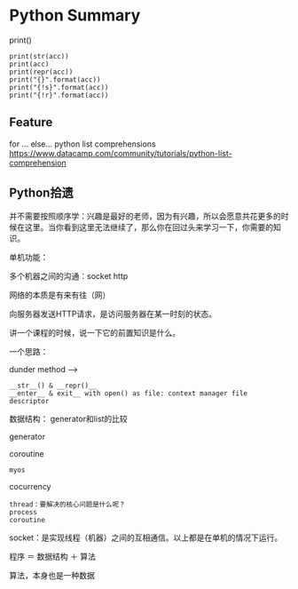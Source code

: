 # Python Summary


print()

    print(str(acc))
    print(acc)
    print(repr(acc))
    print("{}".format(acc))
    print("{!s}".format(acc))
    print("{!r}".format(acc))


## Feature

for ... else...
python list comprehensions https://www.datacamp.com/community/tutorials/python-list-comprehension

## Python拾遗
并不需要按照顺序学：兴趣是最好的老师，因为有兴趣，所以会愿意共花更多的时候在这里。当你看到这里无法继续了，那么你在回过头来学习一下，你需要的知识。

单机功能：

多个机器之间的沟通：socket http

网络的本质是有来有往（网）

向服务器发送HTTP请求，是访问服务器在某一时刻的状态。

讲一个课程的时候，说一下它的前置知识是什么。

一个思路：

dunder method -->

    __str__() & __repr()__
    __enter__ & exit__ with open() as file: context manager file descriptor

数据结构：
generator和list的比较

generator

coroutine

    myos



cocurrency

    thread：要解决的核心问题是什么呢？
    process
    coroutine


socket：是实现线程（机器）之间的互相通信。以上都是在单机的情况下运行。

程序 ＝ 数据结构 ＋ 算法

算法，本身也是一种数据
